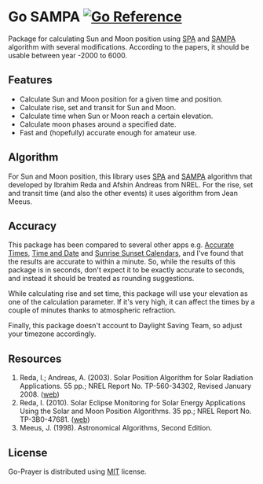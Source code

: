 # Go SAMPA [![Go Reference][doc-badge]][doc-url]

Package for calculating Sun and Moon position using [SPA][spa] and [SAMPA][sampa] algorithm with several modifications. According to the papers, it should be usable between year -2000 to 6000.

## Features

- Calculate Sun and Moon position for a given time and position.
- Calculate rise, set and transit for Sun and Moon.
- Calculate time when Sun or Moon reach a certain elevation.
- Calculate moon phases around a specified date.
- Fast and (hopefully) accurate enough for amateur use.

## Algorithm

For Sun and Moon position, this library uses [SPA][spa] and [SAMPA][sampa] algorithm that developed by Ibrahim Reda and Afshin Andreas from NREL. For the rise, set and transit time (and also the other events) it uses algorithm from Jean Meeus.

## Accuracy

This package has been compared to several other apps e.g. [Accurate Times][accut], [Time and Date][timedate] and [Sunrise Sunset Calendars][ssc], and I've found that the results are accurate to within a minute. So, while the results of this package is in seconds, don't expect it to be exactly accurate to seconds, and instead it should be treated as rounding suggestions.

While calculating rise and set time, this package will use your elevation as one of the calculation parameter. If it's very high, it can affect the times by a couple of minutes thanks to atmospheric refraction.

Finally, this package doesn't account to Daylight Saving Team, so adjust your timezone accordingly.

## Resources

1. Reda, I.; Andreas, A. (2003). Solar Position Algorithm for Solar Radiation Applications. 55 pp.; NREL Report No. TP-560-34302, Revised January 2008. ([web][spa])
2. Reda, I. (2010). Solar Eclipse Monitoring for Solar Energy Applications Using the Solar and Moon Position Algorithms. 35 pp.; NREL Report No. TP-3B0-47681. ([web][sampa])
3. Meeus, J. (1998). Astronomical Algorithms, Second Edition.

## License

Go-Prayer is distributed using [MIT] license.

[doc-badge]: https://pkg.go.dev/badge/github.com/hablullah/go-sampa.svg
[doc-url]: https://pkg.go.dev/github.com/hablullah/go-sampa
[spa]: https://midcdmz.nrel.gov/spa/
[sampa]: https://midcdmz.nrel.gov/sampa/
[accut]: https://www.astronomycenter.net/accut.html?l=en
[timedate]: https://www.timeanddate.com/
[ssc]: https://www.sunrisesunset.com/
[mit]: http://choosealicense.com/licenses/mit/

